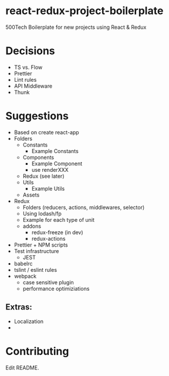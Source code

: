 # react-redux-project-boilerplate
500Tech Boilerplate for new projects using React &amp; Redux

# Decisions
- TS vs. Flow
- Prettier
- Lint rules
- API Middleware
- Thunk

# Suggestions
- Based on create react-app
- Folders
  - Constants
    - Example Constants
  - Components
    - Example Component
    - use renderXXX
  - Redux (see later)
  - Utils
    - Example Utils
  - Assets
- Redux
  - Folders (reducers, actions, middlewares, selector)
  - Using lodash/fp
  - Example for each type of unit
  - addons
    - redux-freeze (in dev)
    - redux-actions
- Prettier + NPM scripts
- Test infrastructure
  - JEST
- babelrc
- tslint / eslint rules
- webpack
  - case sensitive plugin
  - performance optimiziations
  
## Extras:
- Localization
- 

# Contributing
Edit README.
